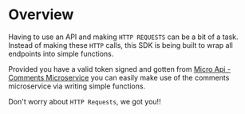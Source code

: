 # Overview
Having to use an API and making ```HTTP REQUESTS``` can be a bit of a task.
Instead of making these `HTTP` calls, this SDK is being built to wrap all endpoints into simple functions.

Provided you have a valid token signed and gotten from [Micro Api - Comments Microservice](https://comment.microapi.dev) you can easily make use of the comments microservice via writing simple functions.

Don't worry about `HTTP Requests`, we got you!!
